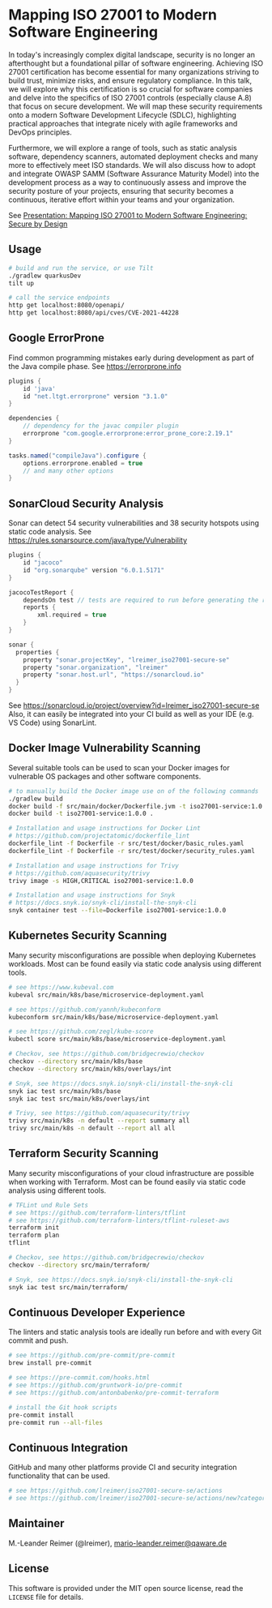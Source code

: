 # Mapping ISO 27001 to Modern Software Engineering

In today's increasingly complex digital landscape, security is no longer an afterthought but a foundational pillar of software engineering. Achieving ISO 27001 certification has become essential for many organizations striving to build trust, minimize risks, and ensure regulatory compliance. In this talk, we will explore why this certification is so crucial for software companies and delve into the specifics of ISO 27001 controls (especially clause A.8) that focus on secure development. We will map these security requirements onto a modern Software Development Lifecycle (SDLC), highlighting practical approaches that integrate nicely with agile frameworks and DevOps principles.

Furthermore, we will explore a range of tools, such as static analysis software, dependency scanners, automated deployment checks and many more to effectively meet ISO standards. We will also discuss how to adopt and integrate OWASP SAMM (Software Assurance Maturity Model) into the development process as a way to continuously assess and improve the security posture of your projects, ensuring that security becomes a continuous, iterative effort within your teams and your organization.

See [Presentation: Mapping ISO 27001 to Modern Software Engineering: Secure by Design](https://jfokus.se/talks/2316)

## Usage

```bash
# build and run the service, or use Tilt
./gradlew quarkusDev
tilt up

# call the service endpoints
http get localhost:8080/openapi/
http get localhost:8080/api/cves/CVE-2021-44228
```

## Google ErrorProne

Find common programming mistakes early during development as part of the Java compile phase.
See https://errorprone.info

```groovy
plugins {
    id 'java'
    id "net.ltgt.errorprone" version "3.1.0"
}

dependencies {
    // dependency for the javac compiler plugin
    errorprone "com.google.errorprone:error_prone_core:2.19.1"
}

tasks.named("compileJava").configure {
    options.errorprone.enabled = true
    // and many other options
}
```

## SonarCloud Security Analysis

Sonar can detect 54 security vulnerabilities and 38 security hotspots using static code analysis.
See https://rules.sonarsource.com/java/type/Vulnerability

```groovy
plugins {
    id "jacoco"
	id "org.sonarqube" version "6.0.1.5171"
}

jacocoTestReport {
    dependsOn test // tests are required to run before generating the report
	reports {
		xml.required = true
	}
}

sonar {
  properties {
    property "sonar.projectKey", "lreimer_iso27001-secure-se"
    property "sonar.organization", "lreimer"
    property "sonar.host.url", "https://sonarcloud.io"
  }
}
```

See https://sonarcloud.io/project/overview?id=lreimer_iso27001-secure-se
Also, it can easily be integrated into your CI build as well as your IDE (e.g. VS Code) using SonarLint.

## Docker Image Vulnerability Scanning

Several suitable tools can be used to scan your Docker images for vulnerable OS packages and
other software components.

```bash
# to manually build the Docker image use on of the following commands
./gradlew build
docker build -f src/main/docker/Dockerfile.jvm -t iso27001-service:1.0.0 .
docker build -t iso27001-service:1.0.0 .

# Installation and usage instructions for Docker Lint
# https://github.com/projectatomic/dockerfile_lint
dockerfile_lint -f Dockerfile -r src/test/docker/basic_rules.yaml
dockerfile_lint -f Dockerfile -r src/test/docker/security_rules.yaml

# Installation and usage instructions for Trivy
# https://github.com/aquasecurity/trivy
trivy image -s HIGH,CRITICAL iso27001-service:1.0.0

# Installation and usage instructions for Snyk
# https://docs.snyk.io/snyk-cli/install-the-snyk-cli
snyk container test --file=Dockerfile iso27001-service:1.0.0
```

## Kubernetes Security Scanning

Many security misconfigurations are possible when deploying Kubernetes workloads.
Most can be found easily via static code analysis using different tools.

```bash
# see https://www.kubeval.com
kubeval src/main/k8s/base/microservice-deployment.yaml

# see https://github.com/yannh/kubeconform
kubeconform src/main/k8s/base/microservice-deployment.yaml

# see https://github.com/zegl/kube-score
kubectl score src/main/k8s/base/microservice-deployment.yaml

# Checkov, see https://github.com/bridgecrewio/checkov
checkov --directory src/main/k8s/base
checkov --directory src/main/k8s/overlays/int

# Snyk, see https://docs.snyk.io/snyk-cli/install-the-snyk-cli
snyk iac test src/main/k8s/base
snyk iac test src/main/k8s/overlays/int

# Trivy, see https://github.com/aquasecurity/trivy
trivy src/main/k8s -n default --report summary all
trivy src/main/k8s -n default --report all all
```

## Terraform Security Scanning

Many security misconfigurations of your cloud infrastructure are possible when working with Terraform.
Most can be found easily via static code analysis using different tools.

```bash
# TFLint und Rule Sets
# see https://github.com/terraform-linters/tflint
# see https://github.com/terraform-linters/tflint-ruleset-aws
terraform init
terraform plan
tflint

# Checkov, see https://github.com/bridgecrewio/checkov
checkov --directory src/main/terraform/

# Snyk, see https://docs.snyk.io/snyk-cli/install-the-snyk-cli
snyk iac test src/main/terraform/
```

## Continuous Developer Experience

The linters and static analysis tools are ideally run before and with every Git commit and push.

```bash
# see https://github.com/pre-commit/pre-commit
brew install pre-commit

# see https://pre-commit.com/hooks.html
# see https://github.com/gruntwork-io/pre-commit
# see https://github.com/antonbabenko/pre-commit-terraform

# install the Git hook scripts
pre-commit install
pre-commit run --all-files
```

## Continuous Integration

GitHub and many other platforms provide CI and security integration functionality that can be used.

```bash
# see https://github.com/lreimer/iso27001-secure-se/actions
# see https://github.com/lreimer/iso27001-secure-se/actions/new?category=security
```

## Maintainer

M.-Leander Reimer (@lreimer), <mario-leander.reimer@qaware.de>

## License

This software is provided under the MIT open source license, read the `LICENSE`
file for details.
